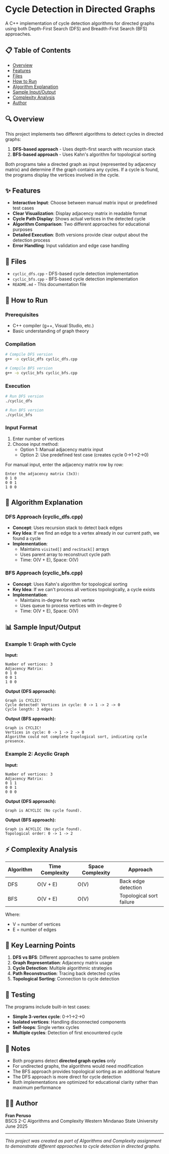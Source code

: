 # Cycle Detection in Directed Graphs

A C++ implementation of cycle detection algorithms for directed graphs using both Depth-First Search (DFS) and Breadth-First Search (BFS) approaches.

## 📋 Table of Contents
- [Overview](#overview)
- [Features](#features)
- [Files](#files)
- [How to Run](#how-to-run)
- [Algorithm Explanation](#algorithm-explanation)
- [Sample Input/Output](#sample-inputoutput)
- [Complexity Analysis](#complexity-analysis)
- [Author](#author)

## 🔍 Overview

This project implements two different algorithms to detect cycles in directed graphs:
1. **DFS-based approach** - Uses depth-first search with recursion stack
2. **BFS-based approach** - Uses Kahn's algorithm for topological sorting

Both programs take a directed graph as input (represented by adjacency matrix) and determine if the graph contains any cycles. If a cycle is found, the programs display the vertices involved in the cycle.

## ✨ Features

- **Interactive Input**: Choose between manual matrix input or predefined test cases
- **Clear Visualization**: Display adjacency matrix in readable format
- **Cycle Path Display**: Shows actual vertices in the detected cycle
- **Algorithm Comparison**: Two different approaches for educational purposes
- **Detailed Execution**: Both versions provide clear output about the detection process
- **Error Handling**: Input validation and edge case handling

## 📁 Files

- `cyclic_dfs.cpp` - DFS-based cycle detection implementation
- `cyclic_bfs.cpp` - BFS-based cycle detection implementation  
- `README.md` - This documentation file

## 🚀 How to Run

### Prerequisites
- C++ compiler (g++, Visual Studio, etc.)
- Basic understanding of graph theory

### Compilation
```bash
# Compile DFS version
g++ -o cyclic_dfs cyclic_dfs.cpp

# Compile BFS version  
g++ -o cyclic_bfs cyclic_bfs.cpp
```

### Execution
```bash
# Run DFS version
./cyclic_dfs

# Run BFS version
./cyclic_bfs
```

### Input Format
1. Enter number of vertices
2. Choose input method:
   - Option 1: Manual adjacency matrix input
   - Option 2: Use predefined test case (creates cycle 0→1→2→0)

For manual input, enter the adjacency matrix row by row:
```
Enter the adjacency matrix (3x3):
0 1 0
0 0 1  
1 0 0
```

## 🔬 Algorithm Explanation

### DFS Approach (cyclic_dfs.cpp)
- **Concept**: Uses recursion stack to detect back edges
- **Key Idea**: If we find an edge to a vertex already in our current path, we found a cycle
- **Implementation**: 
  - Maintains `visited[]` and `recStack[]` arrays
  - Uses parent array to reconstruct cycle path
  - Time: O(V + E), Space: O(V)

### BFS Approach (cyclic_bfs.cpp)  
- **Concept**: Uses Kahn's algorithm for topological sorting
- **Key Idea**: If we can't process all vertices topologically, a cycle exists
- **Implementation**:
  - Maintains in-degree for each vertex
  - Uses queue to process vertices with in-degree 0
  - Time: O(V + E), Space: O(V)

## 📊 Sample Input/Output

### Example 1: Graph with Cycle
**Input:**
```
Number of vertices: 3
Adjacency Matrix:
0 1 0
0 0 1
1 0 0
```

**Output (DFS approach):**
```
Graph is CYCLIC!
Cycle detected! Vertices in cycle: 0 -> 1 -> 2 -> 0
Cycle length: 3 edges
```

**Output (BFS approach):**
```
Graph is CYCLIC!
Vertices in cycle: 0 -> 1 -> 2 -> 0
Algorithm could not complete topological sort, indicating cycle presence.
```

### Example 2: Acyclic Graph
**Input:**
```
Number of vertices: 3
Adjacency Matrix:
0 1 1
0 0 1
0 0 0
```

**Output (DFS approach):**
```
Graph is ACYCLIC (No cycle found).
```

**Output (BFS approach):**
```
Graph is ACYCLIC (No cycle found).
Topological order: 0 -> 1 -> 2
```

## ⚡ Complexity Analysis

| Algorithm | Time Complexity | Space Complexity | Approach                   |
|-----------|-----------------|------------------|----------------------------|
| DFS       | O(V + E)        | O(V)             | Back edge detection        |
| BFS       | O(V + E)        | O(V)             | Topological sort failure   |

Where:
- V = number of vertices
- E = number of edges

## 🎯 Key Learning Points

1. **DFS vs BFS**: Different approaches to same problem
2. **Graph Representation**: Adjacency matrix usage
3. **Cycle Detection**: Multiple algorithmic strategies
4. **Path Reconstruction**: Tracing back detected cycles
5. **Topological Sorting**: Connection to cycle detection

## 🐛 Testing

The programs include built-in test cases:
- **Simple 3-vertex cycle**: 0→1→2→0
- **Isolated vertices**: Handling disconnected components
- **Self-loops**: Single vertex cycles
- **Multiple cycles**: Detection of first encountered cycle

## 📝 Notes

- Both programs detect **directed graph cycles** only
- For undirected graphs, the algorithms would need modification
- The BFS approach provides topological sorting as an additional feature
- The DFS approach is more direct for cycle detection
- Both implementations are optimized for educational clarity rather than maximum performance

## 👨‍💻 Author

**Fran Peruso**  
BSCS 2-C
Algorithms and Complexity
Western Mindanao State University
June 2025

---

*This project was created as part of Algorithms and Complexity assignment to demonstrate different approaches to cycle detection in directed graphs.*